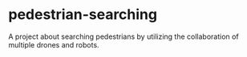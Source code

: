 # pedestrian-searching
A project about searching pedestrians by utilizing the collaboration of multiple drones and robots.
